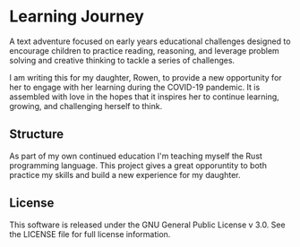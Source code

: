 # Learning Journey

A text adventure focused on early years educational challenges designed to encourage children to practice reading, reasoning, and leverage problem solving and creative thinking to tackle a series of challenges.

I am writing this for my daughter, Rowen, to provide a new opportunity for her to engage with her learning during the COVID-19 pandemic. It is assembled with love in the hopes that it inspires her to continue learning, growing, and challenging herself to think.

## Structure

As part of my own continued education I'm teaching myself the Rust programming language. This project gives a great opporuntity to both practice my skills and build a new experience for my daughter.

## License

This software is released under the GNU General Public License v 3.0. See the LICENSE file for full license information.
